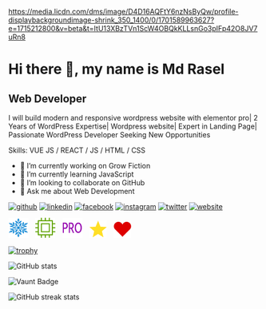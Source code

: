 https://media.licdn.com/dms/image/D4D16AQFtY6nzNsByQw/profile-displaybackgroundimage-shrink_350_1400/0/1701589963627?e=1715212800&v=beta&t=ItU13XBzTVn1ScW4OBQkKLLsnGo3pIFp42O8JV7uRn8
# Hi there 👋, my name is Md Rasel 
## Web Developer 


I will build modern and responsive wordpress website with elementor pro| 2 Years of WordPress Expertise| Wordpress website| Expert in Landing Page| Passionate WordPress Developer Seeking New Opportunities

Skills: VUE JS / REACT / JS / HTML / CSS

- 🔭 I’m currently working on Grow Fiction 
- 🌱 I’m currently learning JavaScript 
- 👯 I’m looking to collaborate on GitHub 
- 💬 Ask me about Web Development 


[<img src='https://cdn.jsdelivr.net/npm/simple-icons@3.0.1/icons/github.svg' alt='github' height='40'>](https://github.com/webdevrasel)  [<img src='https://cdn.jsdelivr.net/npm/simple-icons@3.0.1/icons/linkedin.svg' alt='linkedin' height='40'>](https://www.linkedin.com/in/webdevrasel/)  [<img src='https://cdn.jsdelivr.net/npm/simple-icons@3.0.1/icons/facebook.svg' alt='facebook' height='40'>](https://www.facebook.com/webdevrasell)  [<img src='https://cdn.jsdelivr.net/npm/simple-icons@3.0.1/icons/instagram.svg' alt='instagram' height='40'>](https://www.instagram.com/webdevrasel/)  [<img src='https://cdn.jsdelivr.net/npm/simple-icons@3.0.1/icons/twitter.svg' alt='twitter' height='40'>](https://twitter.com/webdevrasel)  [<img src='https://cdn.jsdelivr.net/npm/simple-icons@3.0.1/icons/icloud.svg' alt='website' height='40'>](webdevrasel)  

<a href='https://archiveprogram.github.com/'><img src='https://raw.githubusercontent.com/acervenky/animated-github-badges/master/assets/acbadge.gif' width='40' height='40'></a> <a href='https://docs.github.com/en/developers'><img src='https://raw.githubusercontent.com/acervenky/animated-github-badges/master/assets/devbadge.gif' width='40' height='40'></a> <a href='https://github.com/pricing'><img src='https://raw.githubusercontent.com/acervenky/animated-github-badges/master/assets/pro.gif' width='40' height='40'></a> <a href='https://stars.github.com/'><img src='https://raw.githubusercontent.com/acervenky/animated-github-badges/master/assets/starbadge.gif' width='35' height='35'></a> <a href='https://docs.github.com/en/github/supporting-the-open-source-community-with-github-sponsors'><img src='https://raw.githubusercontent.com/acervenky/animated-github-badges/master/assets/sponsorbadge.gif' width='35' height='35'></a> 

[![trophy](https://github-profile-trophy.vercel.app/?username=webdevrasel)](https://github.com/ryo-ma/github-profile-trophy)

![GitHub stats](https://github-readme-stats.vercel.app/api?username=webdevrasel&show_icons=true)  

![Vaunt Badge](https://api.vaunt.dev/v1/github/entities/webdevrasel/contributions?format=svg&private=false)  

![GitHub streak stats](https://streak-stats.demolab.com/?user=webdevrasel)  
